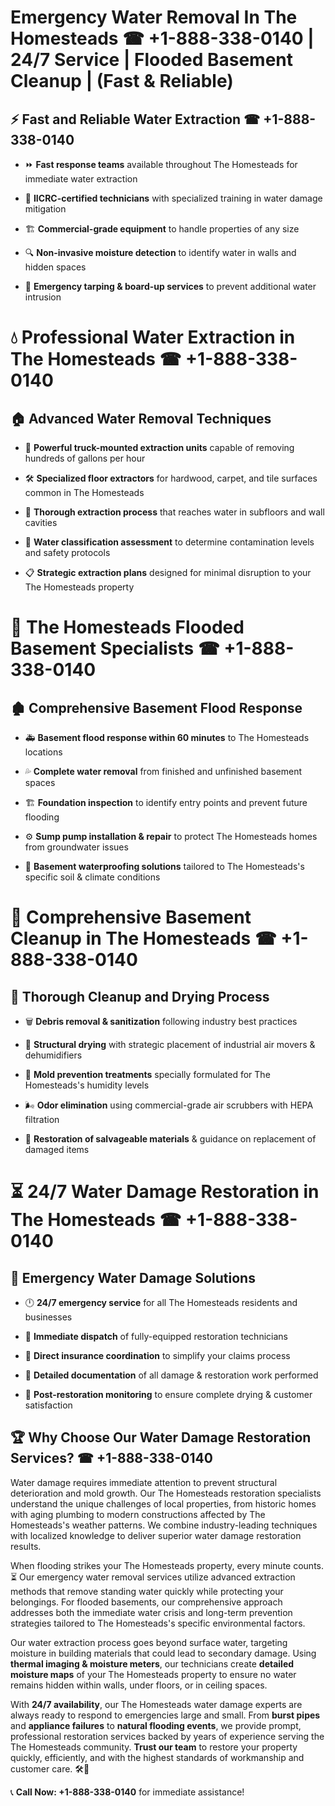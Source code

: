 # Emergency Water Removal In The Homesteads ☎ +1-888-338-0140 | 24/7 Service | Flooded Basement Cleanup | (Fast & Reliable)  

## ⚡ Fast and Reliable Water Extraction ☎ +1-888-338-0140  
- ⏩ **Fast response teams** available throughout The Homesteads for immediate water extraction  
- 🏅 **IICRC-certified technicians** with specialized training in water damage mitigation  
- 🏗️ **Commercial-grade equipment** to handle properties of any size  
- 🔍 **Non-invasive moisture detection** to identify water in walls and hidden spaces  
- 🛑 **Emergency tarping & board-up services** to prevent additional water intrusion  

# 💧 Professional Water Extraction in The Homesteads ☎ +1-888-338-0140  

## 🏠 Advanced Water Removal Techniques  
- 🚛 **Powerful truck-mounted extraction units** capable of removing hundreds of gallons per hour  
- 🛠️ **Specialized floor extractors** for hardwood, carpet, and tile surfaces common in The Homesteads  
- 📏 **Thorough extraction process** that reaches water in subfloors and wall cavities  
- 🧪 **Water classification assessment** to determine contamination levels and safety protocols  
- 📋 **Strategic extraction plans** designed for minimal disruption to your The Homesteads property  

# 🌊 The Homesteads Flooded Basement Specialists ☎ +1-888-338-0140  

## 🏚️ Comprehensive Basement Flood Response  
- 🚑 **Basement flood response within 60 minutes** to The Homesteads locations  
- 💦 **Complete water removal** from finished and unfinished basement spaces  
- 🏗️ **Foundation inspection** to identify entry points and prevent future flooding  
- ⚙️ **Sump pump installation & repair** to protect The Homesteads homes from groundwater issues  
- 🌱 **Basement waterproofing solutions** tailored to The Homesteads's specific soil & climate conditions  

# 🧹 Comprehensive Basement Cleanup in The Homesteads ☎ +1-888-338-0140  

## 🔄 Thorough Cleanup and Drying Process  
- 🗑️ **Debris removal & sanitization** following industry best practices  
- 💨 **Structural drying** with strategic placement of industrial air movers & dehumidifiers  
- 🦠 **Mold prevention treatments** specially formulated for The Homesteads's humidity levels  
- 🌬️ **Odor elimination** using commercial-grade air scrubbers with HEPA filtration  
- 🔧 **Restoration of salvageable materials** & guidance on replacement of damaged items  

# ⏳ 24/7 Water Damage Restoration in The Homesteads ☎ +1-888-338-0140  

## 🚀 Emergency Water Damage Solutions  
- 🕛 **24/7 emergency service** for all The Homesteads residents and businesses  
- 🚒 **Immediate dispatch** of fully-equipped restoration technicians  
- 🏦 **Direct insurance coordination** to simplify your claims process  
- 📜 **Detailed documentation** of all damage & restoration work performed  
- 🔎 **Post-restoration monitoring** to ensure complete drying & customer satisfaction  

## 🏆 Why Choose Our Water Damage Restoration Services? ☎ +1-888-338-0140  
Water damage requires immediate attention to prevent structural deterioration and mold growth. Our The Homesteads restoration specialists understand the unique challenges of local properties, from historic homes with aging plumbing to modern constructions affected by The Homesteads's weather patterns. We combine industry-leading techniques with localized knowledge to deliver superior water damage restoration results.  

When flooding strikes your The Homesteads property, every minute counts. ⏳ Our emergency water removal services utilize advanced extraction methods that remove standing water quickly while protecting your belongings. For flooded basements, our comprehensive approach addresses both the immediate water crisis and long-term prevention strategies tailored to The Homesteads's specific environmental factors.  

Our water extraction process goes beyond surface water, targeting moisture in building materials that could lead to secondary damage. Using **thermal imaging & moisture meters**, our technicians create **detailed moisture maps** of your The Homesteads property to ensure no water remains hidden within walls, under floors, or in ceiling spaces.  

With **24/7 availability**, our The Homesteads water damage experts are always ready to respond to emergencies large and small. From **burst pipes** and **appliance failures** to **natural flooding events**, we provide prompt, professional restoration services backed by years of experience serving the The Homesteads community. **Trust our team** to restore your property quickly, efficiently, and with the highest standards of workmanship and customer care. 🛠️💪  

📞 **Call Now: +1-888-338-0140** for immediate assistance!